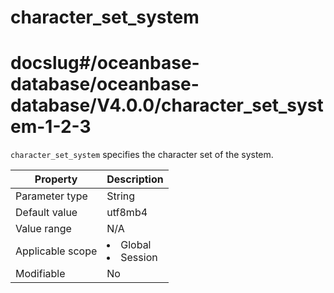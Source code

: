 character_set_system
=========================================
# docslug#/oceanbase-database/oceanbase-database/V4.0.0/character_set_system-1-2-3
`character_set_system` specifies the character set of the system.


| **Property** | **Description** |
|--------|------------------------------------------------------------------------------------------------------------|
| Parameter type | String |
| Default value | utf8mb4 |
| Value range | N/A |
| Applicable scope | <li> Global   <li> Session |
| Modifiable | No |


